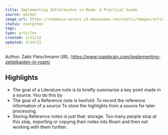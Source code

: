 ```yaml
---
title: Implementing Zettelkasten in Roam: A Practical Guide
source: pocket
image_url: https://readwise-assets.s3.amazonaws.com/static/images/article1.be68295a7e40.png
status: evergreen
tags: 
type: articles
created: 1/23/22
updated: 3/14/21
---
```


Author: Zakk Fleischmann
URL: https://www.roambrain.com/implementing-zettelkasten-in-roam/

## Highlights
- The goal of a Literature note is to briefly summarize a key point made in a source. You do this by
- The goal of a Reference note is twofold: To record the reference information of a source To store the highlights from a source for later processing.
- Storing Reference notes is just that: storage. Too many people stop at this step, exporting or copying their notes into Roam and then not working with them further.
